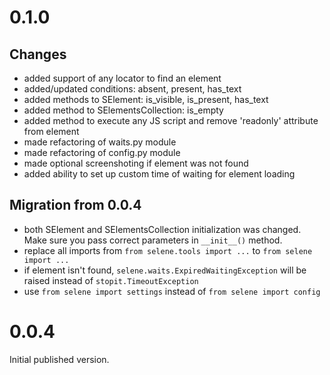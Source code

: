 # 0.1.0
## Changes
- added support of any locator to find an element
- added/updated conditions: absent, present, has_text
- added methods to SElement: is_visible, is_present, has_text
- added method to SElementsCollection: is_empty
- added method to execute any JS script and remove 'readonly' attribute from element
- made refactoring of waits.py module
- made refactoring of config.py module
- made optional screenshoting if element was not found
- added ability to set up custom time of waiting for element loading

## Migration from 0.0.4
- both SElement and  SElementsCollection initialization was changed. Make sure you pass correct parameters 
in ```__init__()``` method. 
- replace all imports from ```from selene.tools import ...``` to ```from selene import ...```
- if element isn't found, ```selene.waits.ExpiredWaitingException``` will be raised instead of ```stopit.TimeoutException``` 
- use ```from selene import settings``` instead of ```from selene import config```

# 0.0.4
Initial published version.
